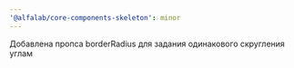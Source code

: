 ```yaml
---
'@alfalab/core-components-skeleton': minor
---
```


Добавлена пропса borderRadius для задания одинакового скругления углам

